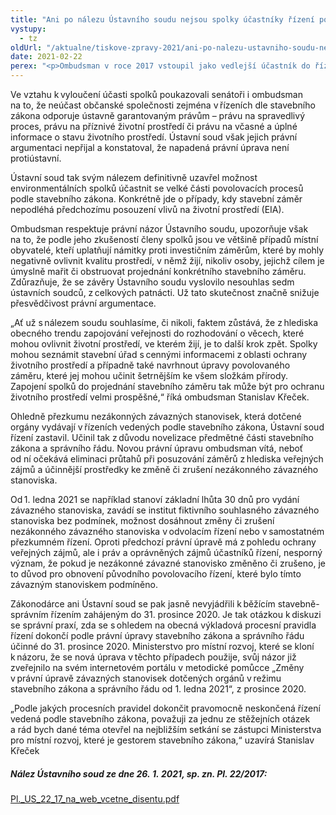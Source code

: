 ```yaml
---
title: "Ani po nálezu Ústavního soudu nejsou spolky účastníky řízení podle stavebního zákona"
vystupy:
  - tz
oldUrl: "/aktualne/tiskove-zpravy-2021/ani-po-nalezu-ustavniho-soudu-nejsou-spolky-ucastniky-rizeni-podle-stavebniho-zakona"
date: 2021-02-22
perex: "<p>Ombudsman v roce 2017 vstoupil jako vedlejší účastník do řízení před Ústavním soudem. Podpořil tak návrh skupiny senátorů na zrušení vybraných ustanovení stavebního zákona a zákona o ochraně přírody a krajiny. Napadená právní úprava od 1. ledna 2018 vylučovala účast spolků v řízeních vedených podle stavebního zákona. Omezovala také přezkum závazných stanovisek dotčených orgánů oproti obecné právní úpravě správního řádu.  </p>"
---
```


<!-- imported from the old website -->

<p>Ve vztahu k vyloučení účasti spolků poukazovali senátoři i ombudsman na to, že neúčast občanské společnosti zejména v řízeních dle stavebního zákona odporuje ústavně garantovaným právům – právu na spravedlivý proces, právu na příznivé životní prostředí či právu na včasné a úplné informace o stavu životního prostředí. Ústavní soud však jejich právní argumentaci nepřijal a konstatoval, že napadená právní úprava není protiústavní. </p><p>Ústavní soud tak svým nálezem definitivně uzavřel možnost environmentálních spolků účastnit se velké části povolovacích procesů podle stavebního zákona. Konkrétně jde o případy, kdy stavební záměr nepodléhá předchozímu posouzení vlivů na životní prostředí (EIA). </p><p>Ombudsman respektuje právní názor Ústavního soudu, upozorňuje však na to, že podle jeho zkušeností členy spolků jsou ve většině případů místní obyvatelé, kteří uplatňují námitky proti investičním záměrům, které by mohly negativně ovlivnit kvalitu prostředí, v němž žijí, nikoliv osoby, jejichž cílem je úmyslně mařit či obstruovat projednání konkrétního stavebního záměru. Zdůrazňuje, že se závěry Ústavního soudu vyslovilo nesouhlas sedm ústavních soudců, z celkových patnácti. Už tato skutečnost značně snižuje přesvědčivost právní argumentace.  </p><p>„Ať už s nálezem soudu souhlasíme, či nikoli, faktem zůstává, že z hlediska obecného trendu zapojování veřejnosti do rozhodování o věcech, které mohou ovlivnit životní prostředí, ve kterém žijí, je to další krok zpět. Spolky mohou seznámit stavební úřad s cennými informacemi z oblasti ochrany životního prostředí a případně také navrhnout úpravy povolovaného záměru, které jej mohou učinit šetrnějším ke všem složkám přírody. Zapojení spolků do projednání stavebního záměru tak může být pro ochranu životního prostředí velmi prospěšné,“ říká ombudsman Stanislav Křeček. </p><p>Ohledně přezkumu nezákonných závazných stanovisek, která dotčené orgány vydávají v řízeních vedených podle stavebního zákona, Ústavní soud řízení zastavil. Učinil tak z důvodu novelizace předmětné části stavebního zákona a správního řádu. Novou právní úpravu ombudsman vítá, neboť od ní očekává eliminaci průtahů při posuzování záměrů z hlediska veřejných zájmů a účinnější prostředky ke změně či zrušení nezákonného závazného stanoviska. </p><p>Od 1. ledna 2021 se například stanoví základní lhůta 30 dnů pro vydání závazného stanoviska, zavádí se institut fiktivního souhlasného závazného stanoviska bez podmínek, možnost dosáhnout změny či zrušení nezákonného závazného stanoviska v odvolacím řízení nebo v samostatném přezkumném řízení. Oproti předchozí právní úpravě má z pohledu ochrany veřejných zájmů, ale i práv a oprávněných zájmů účastníků řízení, nesporný význam, že pokud je nezákonné závazné stanovisko změněno či zrušeno, je to důvod pro obnovení původního povolovacího řízení, které bylo tímto závazným stanoviskem podmíněno.  </p><p>Zákonodárce ani Ústavní soud se pak jasně nevyjádřili k běžícím stavebně-správním řízením zahájeným do 31. prosince 2020. Je tak otázkou k diskuzi se správní praxí, zda se s ohledem na obecná výkladová procesní pravidla řízení dokončí podle právní úpravy stavebního zákona a správního řádu účinné do 31. prosince 2020. Ministerstvo pro místní rozvoj, které se kloní k názoru, že se nová úprava v těchto případech použije, svůj názor již zveřejnilo na svém internetovém portálu v metodické pomůcce „Změny v právní úpravě závazných stanovisek dotčených orgánů v režimu stavebního zákona a správního řádu od 1. ledna 2021“, z prosince 2020.  </p><p>„Podle jakých procesních pravidel dokončit pravomocně neskončená řízení vedená podle stavebního zákona, považuji za jednu ze stěžejních otázek a rád bych dané téma otevřel na nejbližším setkání se zástupci Ministerstva pro místní rozvoj, které je gestorem stavebního zákona,“ uzavírá Stanislav Křeček  </p><h5>Nález Ústavního soud ze dne 26. 1. 2021, sp. zn. Pl. 22/2017: </h5><p><a href="https://www.usoud.cz/uploads-import/Tiskova_mluvci/Publikovane_nalezy/2021/Pl._US_22_17_na_web_vcetne_disentu.pdf" target="_blank">Pl._US_22_17_na_web_vcetne_disentu.pdf</a></p><p></p>
